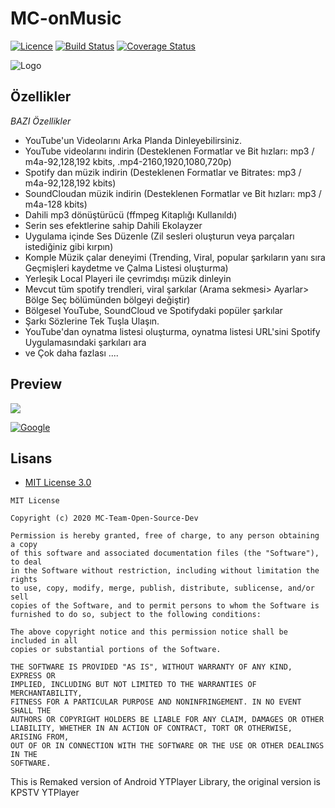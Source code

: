 # MC-onMusic

[![Licence](https://img.shields.io/badge/license-GPLv3-blue.svg?style=flat-square)](https://www.gnu.org/licenses/gpl-3.0.en.html)
[![Build Status](https://travis-ci.org/boennemann/badges.svg?branch=master)](https://travis-ci.org/boennemann/badges)
[![Coverage Status](https://coveralls.io/repos/github/MC-Team2212/MC-onMusic/badge.svg?branch=master)](https://coveralls.io/github/MC-Team2212/MC-onMusic?branch=master)

![Logo](https://github.com/MC-Team2212/MC-onMusic/blob/master/app/src/main/res/mipmap-xxhdpi/ic_launcher.png)






## Özellikler

*BAZI Özellikler*

* YouTube'un Videolarını Arka Planda Dinleyebilirsiniz.
* YouTube videolarını indirin (Desteklenen Formatlar ve Bit hızları: mp3 / m4a-92,128,192 kbits, .mp4-2160,1920,1080,720p)
* Spotify dan müzik indirin (Desteklenen Formatlar ve Bitrates: mp3 / m4a-92,128,192 kbits)
* SoundCloudan müzik indirin (Desteklenen Formatlar ve Bit hızları: mp3 / m4a-128 kbits)
* Dahili mp3 dönüştürücü (ffmpeg Kitaplığı Kullanıldı)
* Serin ses efektlerine sahip Dahili Ekolayzer
* Uygulama içinde Ses Düzenle (Zil sesleri oluşturun veya parçaları istediğiniz gibi kırpın)
* Komple Müzik çalar deneyimi (Trending, Viral, popular şarkıların yanı sıra Geçmişleri kaydetme ve Çalma Listesi oluşturma)
* Yerleşik Local Playeri ile çevrimdışı müzik dinleyin
* Mevcut tüm spotify trendleri, viral şarkılar (Arama sekmesi> Ayarlar> Bölge Seç bölümünden bölgeyi değiştir)
* Bölgesel YouTube, SoundCloud ve Spotifydaki popüler şarkılar
* Şarkı Sözlerine Tek Tuşla Ulaşın.
* YouTube'dan oynatma listesi oluşturma, oynatma listesi URL'sini Spotify Uygulamasındaki şarkıları ara
* ve Çok daha fazlası ....


## Preview

<img src="https://github.com/MC-Team2212/MC-onMusic/blob/master/Screen%20Shots/Screen%20Shot%201.png"/>


[![Google](https://github.com/MC-Team2212/MC-onMusic/blob/master/Screen%20Shots/google-play-badge.png)](https://play.google.com/store/apps/details?id=com.mc.onmusic)






## Lisans

* [MIT License 3.0](http://ozgurlisanslar.org.tr/mit/)

```
MIT License

Copyright (c) 2020 MC-Team-Open-Source-Dev

Permission is hereby granted, free of charge, to any person obtaining a copy
of this software and associated documentation files (the "Software"), to deal
in the Software without restriction, including without limitation the rights
to use, copy, modify, merge, publish, distribute, sublicense, and/or sell
copies of the Software, and to permit persons to whom the Software is
furnished to do so, subject to the following conditions:

The above copyright notice and this permission notice shall be included in all
copies or substantial portions of the Software.

THE SOFTWARE IS PROVIDED "AS IS", WITHOUT WARRANTY OF ANY KIND, EXPRESS OR
IMPLIED, INCLUDING BUT NOT LIMITED TO THE WARRANTIES OF MERCHANTABILITY,
FITNESS FOR A PARTICULAR PURPOSE AND NONINFRINGEMENT. IN NO EVENT SHALL THE
AUTHORS OR COPYRIGHT HOLDERS BE LIABLE FOR ANY CLAIM, DAMAGES OR OTHER
LIABILITY, WHETHER IN AN ACTION OF CONTRACT, TORT OR OTHERWISE, ARISING FROM,
OUT OF OR IN CONNECTION WITH THE SOFTWARE OR THE USE OR OTHER DEALINGS IN THE
SOFTWARE.
```


This is Remaked version of Android YTPlayer Library, the original version is KPSTV YTPlayer 
